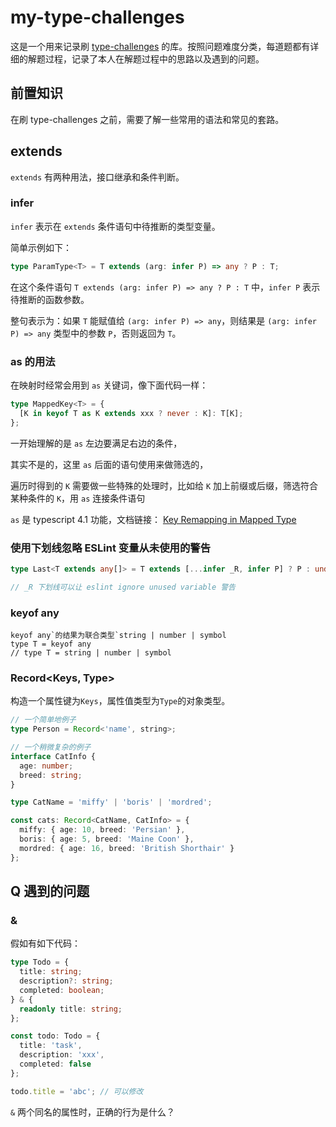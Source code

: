 # my-type-challenges

这是一个用来记录刷 [type-challenges](https://github.com/type-challenges/type-challenges) 的库。按照问题难度分类，每道题都有详细的解题过程，记录了本人在解题过程中的思路以及遇到的问题。

## 前置知识

在刷 type-challenges 之前，需要了解一些常用的语法和常见的套路。

## extends

`extends` 有两种用法，接口继承和条件判断。

### infer

`infer` 表示在 `extends` 条件语句中待推断的类型变量。

简单示例如下：

```typescript
type ParamType<T> = T extends (arg: infer P) => any ? P : T;
```

在这个条件语句 `T extends (arg: infer P) => any ? P : T` 中，`infer P` 表示待推断的函数参数。

整句表示为：如果 `T` 能赋值给 `(arg: infer P) => any`，则结果是 `(arg: infer P) => any` 类型中的参数 `P`，否则返回为 `T`。

### as 的用法

在映射时经常会用到 `as` 关键词，像下面代码一样：

```typescript
type MappedKey<T> = {
  [K in keyof T as K extends xxx ? never : K]: T[K];
};
```

一开始理解的是 `as` 左边要满足右边的条件，

其实不是的，这里 `as` 后面的语句使用来做筛选的，

遍历时得到的 `K` 需要做一些特殊的处理时，比如给 `K` 加上前缀或后缀，筛选符合某种条件的 `K`，用 `as` 连接条件语句

`as` 是 typescript 4.1 功能，文档链接： [Key Remapping in Mapped Type](https://www.typescriptlang.org/docs/handbook/release-notes/typescript-4-1.html#key-remapping-in-mapped-types)

### 使用下划线忽略 ESLint 变量从未使用的警告

```typescript
type Last<T extends any[]> = T extends [...infer _R, infer P] ? P : undefined;

// _R 下划线可以让 eslint ignore unused variable 警告
```

### keyof any

```
keyof any`的结果为联合类型`string | number | symbol
type T = keyof any
// type T = string | number | symbol
```

### Record<Keys, Type>

构造一个属性键为`Keys`，属性值类型为`Type`的对象类型。

```typescript
// 一个简单地例子
type Person = Record<'name', string>;

// 一个稍微复杂的例子
interface CatInfo {
  age: number;
  breed: string;
}

type CatName = 'miffy' | 'boris' | 'mordred';

const cats: Record<CatName, CatInfo> = {
  miffy: { age: 10, breed: 'Persian' },
  boris: { age: 5, breed: 'Maine Coon' },
  mordred: { age: 16, breed: 'British Shorthair' }
};
```

## Q 遇到的问题

### &

假如有如下代码：

```ts
type Todo = {
  title: string;
  description?: string;
  completed: boolean;
} & {
  readonly title: string;
};

const todo: Todo = {
  title: 'task',
  description: 'xxx',
  completed: false
};

todo.title = 'abc'; // 可以修改
```

`&` 两个同名的属性时，正确的行为是什么？
